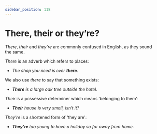 ```yaml
---
sidebar_position: 118
---
```


# There, their or they’re?

*There*, *their* and *they're* are commonly confused in English, as they sound the same.

*There* is an adverb which refers to places:

- *The shop you need is over **there**.*

We also use *there* to say that something exists:

- ***There** is a large oak tree outside the hotel.*

*Their* is a possessive determiner which means 'belonging to them':

- ***Their** house is very small, isn't it?*

*They're* is a shortened form of 'they are':

- ***They're** too young to have a holiday so far away from home.*

